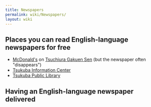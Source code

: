 ```yaml
---
title: Newspapers
permalink: wiki/Newspapers/
layout: wiki
---
```


Places you can read English-language newspapers for free
--------------------------------------------------------

-   [McDonald's](/wiki/McDonald's "wikilink") on [Tsuchiura Gakuen
    Sen](/wiki/Tsuchiura_Gakuen_Sen "wikilink") (but the newspaper often
    "disappears")
-   [Tsukuba Information Center](/wiki/Tsukuba_Information_Center "wikilink")
-   [Tsukuba Public Library](/wiki/Tsukuba_Public_Library "wikilink")

Having an English-language newspaper delivered
----------------------------------------------
